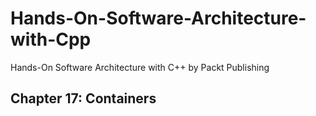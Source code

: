 # Hands-On-Software-Architecture-with-Cpp
Hands-On Software Architecture with C++ by Packt Publishing 

## Chapter 17: Containers
